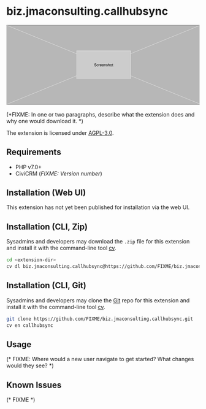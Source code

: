 # biz.jmaconsulting.callhubsync

![Screenshot](/images/screenshot.png)

(*FIXME: In one or two paragraphs, describe what the extension does and why one would download it. *)

The extension is licensed under [AGPL-3.0](LICENSE.txt).

## Requirements

* PHP v7.0+
* CiviCRM (*FIXME: Version number*)

## Installation (Web UI)

This extension has not yet been published for installation via the web UI.

## Installation (CLI, Zip)

Sysadmins and developers may download the `.zip` file for this extension and
install it with the command-line tool [cv](https://github.com/civicrm/cv).

```bash
cd <extension-dir>
cv dl biz.jmaconsulting.callhubsync@https://github.com/FIXME/biz.jmaconsulting.callhubsync/archive/master.zip
```

## Installation (CLI, Git)

Sysadmins and developers may clone the [Git](https://en.wikipedia.org/wiki/Git) repo for this extension and
install it with the command-line tool [cv](https://github.com/civicrm/cv).

```bash
git clone https://github.com/FIXME/biz.jmaconsulting.callhubsync.git
cv en callhubsync
```

## Usage

(* FIXME: Where would a new user navigate to get started? What changes would they see? *)

## Known Issues

(* FIXME *)
